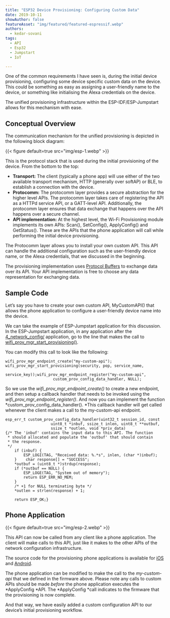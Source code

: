 ```yaml
---
title: "ESP32 Device Provisioning: Configuring Custom Data"
date: 2019-10-11
showAuthor: false
featureAsset: "img/featured/featured-espressif.webp"
authors:
  - kedar-sovani
tags:
  - API
  - Esp32
  - Jumpstart
  - IoT

---
```

One of the common requirements I have seen is, during the initial device provisioning, configuring some device specific custom data on the device. This could be something as easy as assigning a user-friendly name to the device, or something like initialising the Alexa credentials on the device.

The unified provisioning infrastructure within the ESP-IDF/ESP-Jumpstart allows for this mechanism with ease.

## Conceptual Overview

The communication mechanism for the unified provisioning is depicted in the following block diagram:

{{< figure
    default=true
    src="img/esp-1.webp"
    >}}

This is the protocol stack that is used during the initial provisioning of the device. From the bottom to the top:

- __Transport:__  The client (typically a phone app) will use either of the two available transport mechanism, HTTP (generally over softAP) or BLE, to establish a connection with the device.
- __Protocomm:__ The protocomm layer provides a secure abstraction for the higher level APIs. The protocomm layer takes care of registering the API as a HTTPd service API, or a GATT-level API. Additionally, the protocomm layer ensures that data exchange that happens over the API happens over a secure channel.
- __API implementation:__  At the highest level, the Wi-Fi Provisioning module implements its own APIs: Scan(), SetConfig(), ApplyConfig() and GetStatus(). These are the APIs that the phone application will call while performing the initial device provisioning.

The Protocomm layer allows you to install your own custom API. This API can handle the additional configuration such as the user-friendly device name, or the Alexa credentials, that we discussed in the beginning.

The provisioning implementation uses [Protocol Buffers](https://developers.google.com/protocol-buffers) to exchange data over its API. Your API implementation is free to choose any data representation for exchanging data.

## Sample Code

Let’s say you have to create your own custom API, MyCustomAPI() that allows the phone application to configure a user-friendly device name into the device.

We can take the example of ESP-Jumpstart application for this discussion. In the ESP-Jumpstart application, in any application after the [4_network_config/](https://github.com/espressif/esp-jumpstart/blob/master/4_network_config/) application, go to the line that makes the call to [wifi_prov_mgr_start_provisioning()](https://github.com/espressif/esp-jumpstart/blob/master/4_network_config/main/app_main.c#L215).

You can modify this call to look like the following:

```
wifi_prov_mgr_endpoint_create("my-custom-api");     
wifi_prov_mgr_start_provisioning(security, pop, service_name, 
                                 service_key));wifi_prov_mgr_endpoint_register("my-custom-api", 
                     custom_prov_config_data_handler, NULL);
```

So we use the *wifi_prov_mgr_endpoint_create()* to create a new endpoint, and then setup a callback handler that needs to be invoked using the *wifi_prov_mgr_endpoint_register()*. And now you can implement the function *custom_prov_config_data_handler(). *This callback handler will get called whenever the client makes a call to the my-custom-api endpoint.

```
esp_err_t custom_prov_config_data_handler(uint32_t session_id, const 
                    uint8_t *inbuf, ssize_t inlen, uint8_t **outbuf, 
                    ssize_t *outlen, void *priv_data)
{/* The 'inbuf' contains the input data to this API. The function 
 * should allocated and populate the 'outbuf' that should contain
 * the response.
 */
    if (inbuf) {
        ESP_LOGI(TAG, "Received data: %.*s", inlen, (char *)inbuf);
    }    char response[] = "SUCCESS";
    *outbuf = (uint8_t *)strdup(response);
    if (*outbuf == NULL) {
        ESP_LOGE(TAG, "System out of memory");
        return ESP_ERR_NO_MEM;
    } 
    /* +1 for NULL terminating byte */
    *outlen = strlen(response) + 1; 

    return ESP_OK;}
```

## Phone Application

{{< figure
    default=true
    src="img/esp-2.webp"
    >}}

This API can now be called from any client like a phone application. The client will make calls to this API, just like it makes to the other APIs of the network configuration infrastructure.

The source code for the provisioning phone applications is available for [iOS](https://github.com/espressif/esp-idf-provisioning-ios) and [Android](https://github.com/espressif/esp-idf-provisioning-android).

The phone application can be modified to make the call to the *my-custom-api* that we defined in the firmware above. Please note any calls to custom APIs should be made *before* the phone application executes the *ApplyConfig *API. The *ApplyConfig *call indicates to the firmware that the provisioning is now complete.

And that way, we have easily added a custom configuration API to our device’s initial provisioning workflow.
